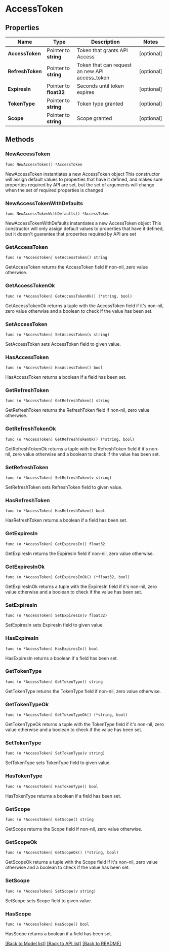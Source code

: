 # AccessToken

## Properties

Name | Type | Description | Notes
------------ | ------------- | ------------- | -------------
**AccessToken** | Pointer to **string** | Token that grants API Access | [optional] 
**RefreshToken** | Pointer to **string** | Token that can request an new API access_token | [optional] 
**ExpiresIn** | Pointer to **float32** | Seconds until token expires | [optional] 
**TokenType** | Pointer to **string** | Token type granted | [optional] 
**Scope** | Pointer to **string** | Scope granted | [optional] 

## Methods

### NewAccessToken

`func NewAccessToken() *AccessToken`

NewAccessToken instantiates a new AccessToken object
This constructor will assign default values to properties that have it defined,
and makes sure properties required by API are set, but the set of arguments
will change when the set of required properties is changed

### NewAccessTokenWithDefaults

`func NewAccessTokenWithDefaults() *AccessToken`

NewAccessTokenWithDefaults instantiates a new AccessToken object
This constructor will only assign default values to properties that have it defined,
but it doesn't guarantee that properties required by API are set

### GetAccessToken

`func (o *AccessToken) GetAccessToken() string`

GetAccessToken returns the AccessToken field if non-nil, zero value otherwise.

### GetAccessTokenOk

`func (o *AccessToken) GetAccessTokenOk() (*string, bool)`

GetAccessTokenOk returns a tuple with the AccessToken field if it's non-nil, zero value otherwise
and a boolean to check if the value has been set.

### SetAccessToken

`func (o *AccessToken) SetAccessToken(v string)`

SetAccessToken sets AccessToken field to given value.

### HasAccessToken

`func (o *AccessToken) HasAccessToken() bool`

HasAccessToken returns a boolean if a field has been set.

### GetRefreshToken

`func (o *AccessToken) GetRefreshToken() string`

GetRefreshToken returns the RefreshToken field if non-nil, zero value otherwise.

### GetRefreshTokenOk

`func (o *AccessToken) GetRefreshTokenOk() (*string, bool)`

GetRefreshTokenOk returns a tuple with the RefreshToken field if it's non-nil, zero value otherwise
and a boolean to check if the value has been set.

### SetRefreshToken

`func (o *AccessToken) SetRefreshToken(v string)`

SetRefreshToken sets RefreshToken field to given value.

### HasRefreshToken

`func (o *AccessToken) HasRefreshToken() bool`

HasRefreshToken returns a boolean if a field has been set.

### GetExpiresIn

`func (o *AccessToken) GetExpiresIn() float32`

GetExpiresIn returns the ExpiresIn field if non-nil, zero value otherwise.

### GetExpiresInOk

`func (o *AccessToken) GetExpiresInOk() (*float32, bool)`

GetExpiresInOk returns a tuple with the ExpiresIn field if it's non-nil, zero value otherwise
and a boolean to check if the value has been set.

### SetExpiresIn

`func (o *AccessToken) SetExpiresIn(v float32)`

SetExpiresIn sets ExpiresIn field to given value.

### HasExpiresIn

`func (o *AccessToken) HasExpiresIn() bool`

HasExpiresIn returns a boolean if a field has been set.

### GetTokenType

`func (o *AccessToken) GetTokenType() string`

GetTokenType returns the TokenType field if non-nil, zero value otherwise.

### GetTokenTypeOk

`func (o *AccessToken) GetTokenTypeOk() (*string, bool)`

GetTokenTypeOk returns a tuple with the TokenType field if it's non-nil, zero value otherwise
and a boolean to check if the value has been set.

### SetTokenType

`func (o *AccessToken) SetTokenType(v string)`

SetTokenType sets TokenType field to given value.

### HasTokenType

`func (o *AccessToken) HasTokenType() bool`

HasTokenType returns a boolean if a field has been set.

### GetScope

`func (o *AccessToken) GetScope() string`

GetScope returns the Scope field if non-nil, zero value otherwise.

### GetScopeOk

`func (o *AccessToken) GetScopeOk() (*string, bool)`

GetScopeOk returns a tuple with the Scope field if it's non-nil, zero value otherwise
and a boolean to check if the value has been set.

### SetScope

`func (o *AccessToken) SetScope(v string)`

SetScope sets Scope field to given value.

### HasScope

`func (o *AccessToken) HasScope() bool`

HasScope returns a boolean if a field has been set.


[[Back to Model list]](../README.md#documentation-for-models) [[Back to API list]](../README.md#documentation-for-api-endpoints) [[Back to README]](../README.md)


